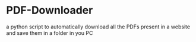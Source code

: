 # PDF-Downloader
a python script to automatically download all the PDFs present in a website and save them in a folder in you PC
